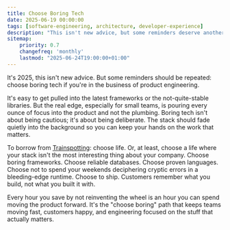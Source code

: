 ```yaml
---
title: Choose Boring Tech
date: 2025-06-19 00:00:00
tags: [software-engineering, architecture, developer-experience]
description: "This isn't new advice, but some reminders deserve another run: choose boring tech if you're in the business of product engineering."
sitemap:
    priority: 0.7
    changefreq: 'monthly'
    lastmod: "2025-06-24T19:00:00+01:00"
---
```


It's 2025, this isn't new advice. But some reminders should be repeated: choose boring tech if you're in the business of product engineering.

It's easy to get pulled into the latest frameworks or the not-quite-stable libraries. But the real edge, especially for small teams, is pouring every ounce of focus into the product and not the plumbing. Boring tech isn't about being cautious; it's about being deliberate. The stack should fade quietly into the background so you can keep your hands on the work that matters.

To borrow from [Trainspotting](https://en.wikipedia.org/wiki/Trainspotting_(film)): choose life. Or, at least, choose a life where your stack isn't the most interesting thing about your company. Choose boring frameworks. Choose reliable databases. Choose proven languages. Choose not to spend your weekends deciphering cryptic errors in a bleeding-edge runtime. Choose to ship. Customers remember what you build, not what you built it with.

Every hour you save by not reinventing the wheel is an hour you can spend moving the product forward. It's the "choose boring" path that keeps teams moving fast, customers happy, and engineering focused on the stuff that actually matters.
